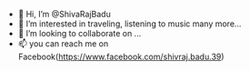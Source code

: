 - 👋 Hi, I’m @ShivaRajBadu
- 👀 I’m interested in traveling, listening to music many more...
- 💞️ I’m looking to collaborate on ...
- 📫 you can reach me on Facebook(https://www.facebook.com/shivraj.badu.39)
<!---
ShivaRajBadu/ShivaRajBadu is a ✨ special ✨ repository because its `README.md` (this file) appears on your GitHub profile.
You can click the Preview link to take a look at your changes.
--->
